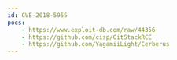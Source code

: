 ```yaml
---
id: CVE-2018-5955
pocs: 
    - https://www.exploit-db.com/raw/44356
    - https://github.com/cisp/GitStackRCE
    - https://github.com/YagamiiLight/Cerberus
---
```

